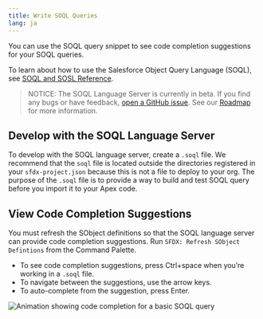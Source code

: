 ```yaml
---
title: Write SOQL Queries
lang: ja
---
```


You can use the SOQL query snippet to see code completion suggestions for your SOQL queries.

To learn about how to use the Salesforce Object Query Language (SOQL), see [SOQL and SOSL Reference](https://developer.salesforce.com/docs/atlas.en-us.soql_sosl.meta/soql_sosl/sforce_api_calls_soql.htm).

> NOTICE: The SOQL Language Server is currently in beta. If you find any bugs or have feedback, [open a GitHub issue](./en/bugs-and-feedback). See our [Roadmap](https://github.com/forcedotcom/salesforcedx-vscode/wiki/Roadmap) for more information.

## Develop with the SOQL Language Server

To develop with the SOQL language server, create a `.soql` file. We recommend that the `soql` file is located outside the directories registered in your `sfdx-project.json` because this is not a file to deploy to your org. The purpose of the `.soql` file is to provide a way to build and test SOQL query before you import it to your Apex code.

## View Code Completion Suggestions

You must refresh the SObject definitions so that the SOQL language server can provide code completion suggestions. Run `SFDX: Refresh SObject Defintions` from the Command Palette.

- To see code completion suggestions, press Ctrl+space when you’re working in a `.soql` file.
- To navigate between the suggestions, use the arrow keys.
- To auto-complete from the suggestion, press Enter.

![Animation showing code completion for a basic SOQL query](./images/soql-completion.gif)
